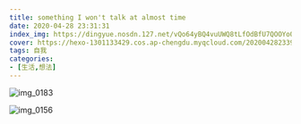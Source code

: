 ```yaml
---
title: something I won't talk at almost time
date: 2020-04-28 23:31:31
index_img: https://dingyue.nosdn.127.net/vQo64yBQ4vuUWQ8tLfOdBfU7QOOYoQ8vOPXwXbDFYMezS1526261046335transferflag.png
cover: https://hexo-1301133429.cos.ap-chengdu.myqcloud.com/20200428233946.jpg
tags: 自我
categories:
- [生活,想法]
---
```


![img_0183](https://hexo-1301133429.cos.ap-chengdu.myqcloud.com/20200428233849.png)

![img_0156](https://hexo-1301133429.cos.ap-chengdu.myqcloud.com/20200428233946.jpg)